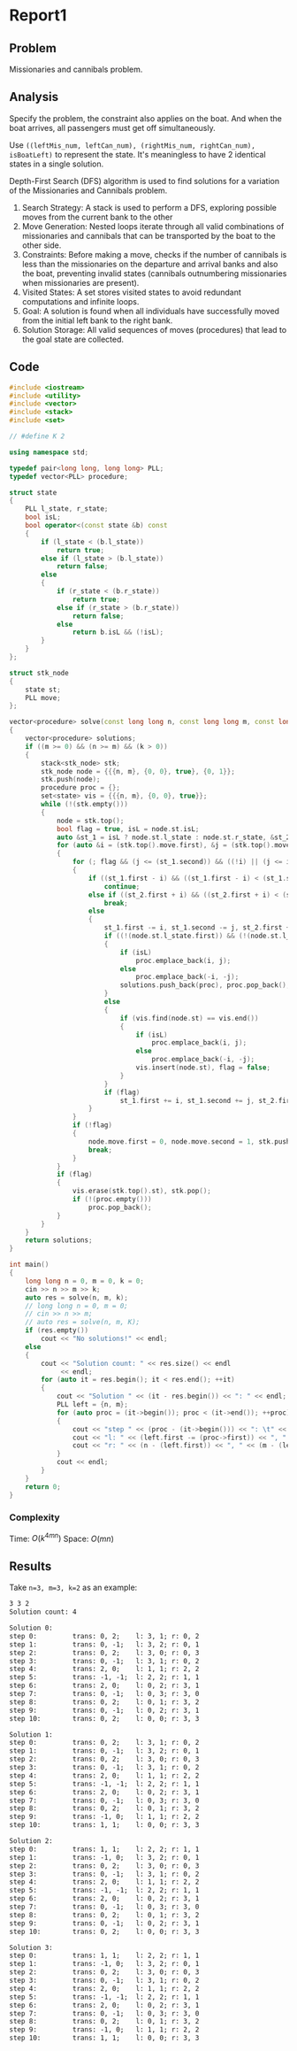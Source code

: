 # Report1
## Problem
Missionaries and cannibals problem.

## Analysis
Specify the problem, the constraint also applies on the boat. And when the boat arrives, all passengers must get off simultaneously.

Use `((leftMis_num, leftCan_num), (rightMis_num, rightCan_num), isBoatLeft)` to represent the state. It's meaningless to have 2 identical states in a single solution.

Depth-First Search (DFS) algorithm is used to find solutions for a variation of the Missionaries and Cannibals problem.
1. Search Strategy: A stack is used to perform a DFS, exploring possible moves from the current bank to the other
2. Move Generation: Nested loops iterate through all valid combinations of missionaries and cannibals that can be transported by the boat to the other side.
3. Constraints: Before making a move, checks if the number of cannibals is less than the missionaries on the departure and arrival banks and also the boat, preventing invalid states (cannibals outnumbering missionaries when missionaries are present).
4. Visited States: A set stores visited states to avoid redundant computations and infinite loops.
5. Goal: A solution is found when all individuals have successfully moved from the initial left bank to the right bank.
6. Solution Storage: All valid sequences of moves (procedures) that lead to the goal state are collected.

## Code
```cpp
#include <iostream>
#include <utility>
#include <vector>
#include <stack>
#include <set>

// #define K 2

using namespace std;

typedef pair<long long, long long> PLL;
typedef vector<PLL> procedure;

struct state
{
    PLL l_state, r_state;
    bool isL;
    bool operator<(const state &b) const
    {
        if (l_state < (b.l_state))
            return true;
        else if (l_state > (b.l_state))
            return false;
        else
        {
            if (r_state < (b.r_state))
                return true;
            else if (r_state > (b.r_state))
                return false;
            else
                return b.isL && (!isL);
        }
    }
};

struct stk_node
{
    state st;
    PLL move;
};

vector<procedure> solve(const long long n, const long long m, const long long k)
{
    vector<procedure> solutions;
    if ((m >= 0) && (n >= m) && (k > 0))
    {
        stack<stk_node> stk;
        stk_node node = {{{n, m}, {0, 0}, true}, {0, 1}};
        stk.push(node);
        procedure proc = {};
        set<state> vis = {{{n, m}, {0, 0}, true}};
        while (!(stk.empty()))
        {
            node = stk.top();
            bool flag = true, isL = node.st.isL;
            auto &st_1 = isL ? node.st.l_state : node.st.r_state, &st_2 = isL ? node.st.r_state : node.st.l_state;
            for (auto &i = (stk.top().move.first), &j = (stk.top().move.second); (i <= k) && (i <= (st_1.first)); j = 0, ++i)
            {
                for (; flag && (j <= (st_1.second)) && ((!i) || (j <= i)) && ((i + j) <= k); ++j)
                {
                    if ((st_1.first - i) && ((st_1.first - i) < (st_1.second - j)))
                        continue;
                    else if ((st_2.first + i) && ((st_2.first + i) < (st_2.second + j)))
                        break;
                    else
                    {
                        st_1.first -= i, st_1.second -= j, st_2.first += i, st_2.second += j, node.st.isL = !(node.st.isL);
                        if ((!(node.st.l_state.first)) && (!(node.st.l_state.second)))
                        {
                            if (isL)
                                proc.emplace_back(i, j);
                            else
                                proc.emplace_back(-i, -j);
                            solutions.push_back(proc), proc.pop_back();
                        }
                        else
                        {
                            if (vis.find(node.st) == vis.end())
                            {
                                if (isL)
                                    proc.emplace_back(i, j);
                                else
                                    proc.emplace_back(-i, -j);
                                vis.insert(node.st), flag = false;
                            }
                        }
                        if (flag)
                            st_1.first += i, st_1.second += j, st_2.first -= i, st_2.second -= j, node.st.isL = !(node.st.isL);
                    }
                }
                if (!flag)
                {
                    node.move.first = 0, node.move.second = 1, stk.push(node);
                    break;
                }
            }
            if (flag)
            {
                vis.erase(stk.top().st), stk.pop();
                if (!(proc.empty()))
                    proc.pop_back();
            }
        }
    }
    return solutions;
}

int main()
{
    long long n = 0, m = 0, k = 0;
    cin >> n >> m >> k;
    auto res = solve(n, m, k);
    // long long n = 0, m = 0;
    // cin >> n >> m;
    // auto res = solve(n, m, K);
    if (res.empty())
        cout << "No solutions!" << endl;
    else
    {
        cout << "Solution count: " << res.size() << endl
             << endl;
        for (auto it = res.begin(); it < res.end(); ++it)
        {
            cout << "Solution " << (it - res.begin()) << ": " << endl;
            PLL left = {n, m};
            for (auto proc = (it->begin()); proc < (it->end()); ++proc)
            {
                cout << "step " << (proc - (it->begin())) << ": \t" << "trans: " << (proc->first) << ", " << (proc->second) << ";\t";
                cout << "l: " << (left.first -= (proc->first)) << ", " << (left.second -= (proc->second)) << "; ";
                cout << "r: " << (n - (left.first)) << ", " << (m - (left.second)) << endl;
            }
            cout << endl;
        }
    }
    return 0;
}

```

### Complexity
Time: $O(k^{4 m n})$
Space: $O(m n)$

## Results
Take `n=3, m=3, k=2` as an example:
```txt
3 3 2
Solution count: 4

Solution 0: 
step 0:         trans: 0, 2;    l: 3, 1; r: 0, 2
step 1:         trans: 0, -1;   l: 3, 2; r: 0, 1
step 2:         trans: 0, 2;    l: 3, 0; r: 0, 3
step 3:         trans: 0, -1;   l: 3, 1; r: 0, 2
step 4:         trans: 2, 0;    l: 1, 1; r: 2, 2
step 5:         trans: -1, -1;  l: 2, 2; r: 1, 1
step 6:         trans: 2, 0;    l: 0, 2; r: 3, 1
step 7:         trans: 0, -1;   l: 0, 3; r: 3, 0
step 8:         trans: 0, 2;    l: 0, 1; r: 3, 2
step 9:         trans: 0, -1;   l: 0, 2; r: 3, 1
step 10:        trans: 0, 2;    l: 0, 0; r: 3, 3

Solution 1: 
step 0:         trans: 0, 2;    l: 3, 1; r: 0, 2
step 1:         trans: 0, -1;   l: 3, 2; r: 0, 1
step 2:         trans: 0, 2;    l: 3, 0; r: 0, 3
step 3:         trans: 0, -1;   l: 3, 1; r: 0, 2
step 4:         trans: 2, 0;    l: 1, 1; r: 2, 2
step 5:         trans: -1, -1;  l: 2, 2; r: 1, 1
step 6:         trans: 2, 0;    l: 0, 2; r: 3, 1
step 7:         trans: 0, -1;   l: 0, 3; r: 3, 0
step 8:         trans: 0, 2;    l: 0, 1; r: 3, 2
step 9:         trans: -1, 0;   l: 1, 1; r: 2, 2
step 10:        trans: 1, 1;    l: 0, 0; r: 3, 3

Solution 2: 
step 0:         trans: 1, 1;    l: 2, 2; r: 1, 1
step 1:         trans: -1, 0;   l: 3, 2; r: 0, 1
step 2:         trans: 0, 2;    l: 3, 0; r: 0, 3
step 3:         trans: 0, -1;   l: 3, 1; r: 0, 2
step 4:         trans: 2, 0;    l: 1, 1; r: 2, 2
step 5:         trans: -1, -1;  l: 2, 2; r: 1, 1
step 6:         trans: 2, 0;    l: 0, 2; r: 3, 1
step 7:         trans: 0, -1;   l: 0, 3; r: 3, 0
step 8:         trans: 0, 2;    l: 0, 1; r: 3, 2
step 9:         trans: 0, -1;   l: 0, 2; r: 3, 1
step 10:        trans: 0, 2;    l: 0, 0; r: 3, 3

Solution 3: 
step 0:         trans: 1, 1;    l: 2, 2; r: 1, 1
step 1:         trans: -1, 0;   l: 3, 2; r: 0, 1
step 2:         trans: 0, 2;    l: 3, 0; r: 0, 3
step 3:         trans: 0, -1;   l: 3, 1; r: 0, 2
step 4:         trans: 2, 0;    l: 1, 1; r: 2, 2
step 5:         trans: -1, -1;  l: 2, 2; r: 1, 1
step 6:         trans: 2, 0;    l: 0, 2; r: 3, 1
step 7:         trans: 0, -1;   l: 0, 3; r: 3, 0
step 8:         trans: 0, 2;    l: 0, 1; r: 3, 2
step 9:         trans: -1, 0;   l: 1, 1; r: 2, 2
step 10:        trans: 1, 1;    l: 0, 0; r: 3, 3

```
